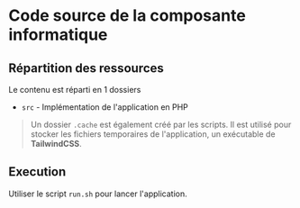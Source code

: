 # Code source de la composante informatique

## Répartition des ressources

Le contenu est réparti en 1 dossiers

- `src` - Implémentation de l'application en PHP

> Un dossier `.cache` est également créé par les scripts. Il est utilisé pour stocker les fichiers temporaires de l'application, un exécutable de **TailwindCSS**.

## Execution

Utiliser le script `run.sh` pour lancer l'application.
